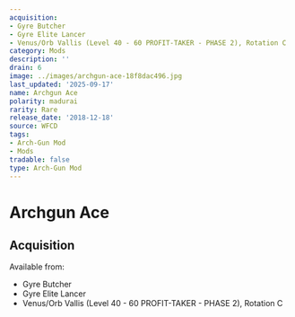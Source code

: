 ```yaml
---
acquisition:
- Gyre Butcher
- Gyre Elite Lancer
- Venus/Orb Vallis (Level 40 - 60 PROFIT-TAKER - PHASE 2), Rotation C
category: Mods
description: ''
drain: 6
image: ../images/archgun-ace-18f8dac496.jpg
last_updated: '2025-09-17'
name: Archgun Ace
polarity: madurai
rarity: Rare
release_date: '2018-12-18'
source: WFCD
tags:
- Arch-Gun Mod
- Mods
tradable: false
type: Arch-Gun Mod
---
```


# Archgun Ace

## Acquisition

Available from:
- Gyre Butcher
- Gyre Elite Lancer
- Venus/Orb Vallis (Level 40 - 60 PROFIT-TAKER - PHASE 2), Rotation C

